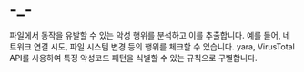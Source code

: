 # -_-
파일에서 동작을 유발할 수 있는 악성 행위를 분석하고 이를 추출합니다. 예를 들어, 네트워크 연결 시도, 파일 시스템 변경 등의 행위를 체크할 수 있습니다. yara, VirusTotal API를 사용하여 특정 악성코드 패턴을 식별할 수 있는 규칙으로 구별합니다.
